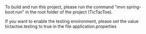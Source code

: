 To build and run this project, please run the command "mvn spring-boot:run" in the root folder of the project (TicTacToe).

If you want to enable the testing environment, please set the value tictactoe.testing to true in the file application.properties